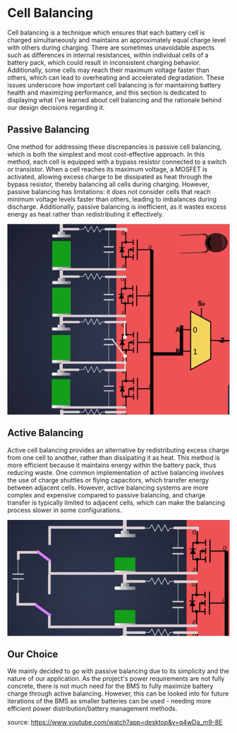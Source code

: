 # Cell Balancing

Cell balancing is a technique which ensures that each battery cell is charged simultaneously and maintains an approximately equal charge level with others during charging.  There are sometimes unavoidable aspects such as differences in internal resistances, within individual cells of a battery pack, which could result in inconsistent charging behavior. Additionally, some cells may reach their maximum voltage faster than others, which can lead to overheating and accelerated degradation. These issues underscore how important cell balancing is for maintaining battery health and maximizing performance, and this section is dedicated to displaying what I've learned about cell balancing and the rationale behind our design decisions regarding it. 

## Passive Balancing
One method for addressing these discrepancies is passive cell balancing, which is both the simplest and most cost-effective approach. In this method, each cell is equipped with a bypass resistor connected to a switch or transistor. When a cell reaches its maximum voltage, a MOSFET is activated, allowing excess charge to be dissipated as heat through the bypass resistor, thereby balancing all cells during charging. However, passive balancing has limitations: it does not consider cells that reach minimum voltage levels faster than others, leading to imbalances during discharge. Additionally, passive balancing is inefficient, as it wastes excess energy as heat rather than redistributing it effectively. 

<div style="display: flex; justify-content: center; align-items: center;">
    <img src="/assets/img/BMS/PassiveCB.png" alt="Passive cell balancing" style = "width = 90%; height = auto;">
</div>

## Active Balancing
Active cell balancing provides an alternative by redistributing excess charge from one cell to another, rather than dissipating it as heat. This method is more efficient because it maintains energy within the battery pack, thus reducing waste. One common implementation of active balancing involves the use of charge shuttles or flying capacitors, which transfer energy between adjacent cells. However, active balancing systems are more complex and expensive compared to passive balancing, and charge transfer is typically limited to adjacent cells, which can make the balancing process slower in some configurations. 

<div style="display: flex; justify-content: center; align-items: center;">
    <img src="/assets/img/BMS/ActiveCB.png" alt="Active cell balancing" style = "width = 90%; height = auto;">
</div>

## Our Choice
We mainly decided to go with passive balancing due to its simplicity and the nature of our application. As the project's power requirements are not fully concrete, there is not much need for the BMS to fully maximize battery charge through active balancing. However, this can be looked into for future iterations of the BMS as smaller batteries can be used - needing more efficient power distribution/battery management methods.


source: https://www.youtube.com/watch?app=desktop&v=q4wDa_m9-8E